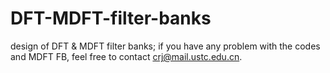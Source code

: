 # DFT-MDFT-filter-banks
design of DFT &amp; MDFT filter banks;
if you have any problem with the codes and MDFT FB, feel free to contact crj@mail.ustc.edu.cn.
